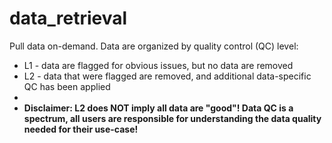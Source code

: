 # data_retrieval
Pull data on-demand. Data are organized by quality control (QC) level: 

 - L1 - data are flagged for obvious issues, but no data are removed
 - L2 - data that were flagged are removed, and additional data-specific QC has been applied
 -
 - **Disclaimer: L2 does NOT imply all data are "good"! Data QC is a spectrum, all users are responsible for understanding the data quality needed for their use-case!**
